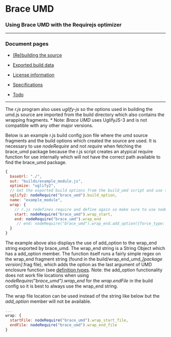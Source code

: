 
# Brace UMD

### Using Brace UMD with the Requirejs optimizer

------

### Document pages
* [(Re)building the source](https:/github.com/restarian/brace_umd/blob/master/doc/build.md)
* [Exported build data](https:/github.com/restarian/brace_umd/blob/master/doc/export.md)
* [License information](https:/github.com/restarian/brace_umd/blob/master/doc/license.md)

* [Specifications](https:/github.com/restarian/brace_umd/blob/master/doc/specification.md)
* [Todo](https:/github.com/restarian/brace_umd/blob/master/doc/todo.md)

----

The *r.js* program also uses *uglify-js* so the options used in building the umd.js source are imported from the build directory which also contains the wrapping fragments. * Note: *Brace UMD* uses UglifyJS-3 and is not compatible with any other major versions.

Below is an example r.js build config json file where the umd source fragments and the build options which created the source are used. It is necessary to use *nodeRequire* and not *require* when fetching the brace_umd package because the r.js script creates an atypical require function for use internally which will not have the correct path available to find the brace_umd package.

```javascript
{
  baseUrl: "./",
  out: "builds/example_module.js",
  optimize: "uglify2",
  // Get the exported build options from the build_umd script and use those again.
  uglify2: nodeRequire("brace_umd").build_option,
  name: "example_module",
  wrap: {
    // r.js redefines require and define again so make sure to use nodeRequire which will have the original require statement.
    start: nodeRequire("brace_umd").wrap_start,
    end: nodeRequire("brace_umd").wrap_end
 	 // end: nodeRequire("brace_umd").wrap_end.add_option({force_type: "factory"})
  }
}
```

The example above also displays the use of add_option to the wrap_end string exported by brace_umd. The wrap_end string is a String Object which has a add_option member. The function itself runs a fairly simple regex on the wrap_end fragment string (found in the build/wrap_end_umd_*[package version]*.frag file), which adds the option as the last argument of UMD enclosure function (see [definition types](https://github.com/restarian/brace_umd/blob/master/doc/definitions.md). Note: the add_option functionality does not work file locations when using *nodeRequire("brace_umd").wrap_end* for the *wrap.endFile* in the build config so it is best to always use the wrap_end string.


The wrap file location can be used instead of the string like below but the *add_option* member will not be available.

```javascript
...
wrap: {
  startFile: nodeRequire("brace_umd").wrap_start_file,
  endFile: nodeRequire("brace_umd").wrap_end_file
}
```




